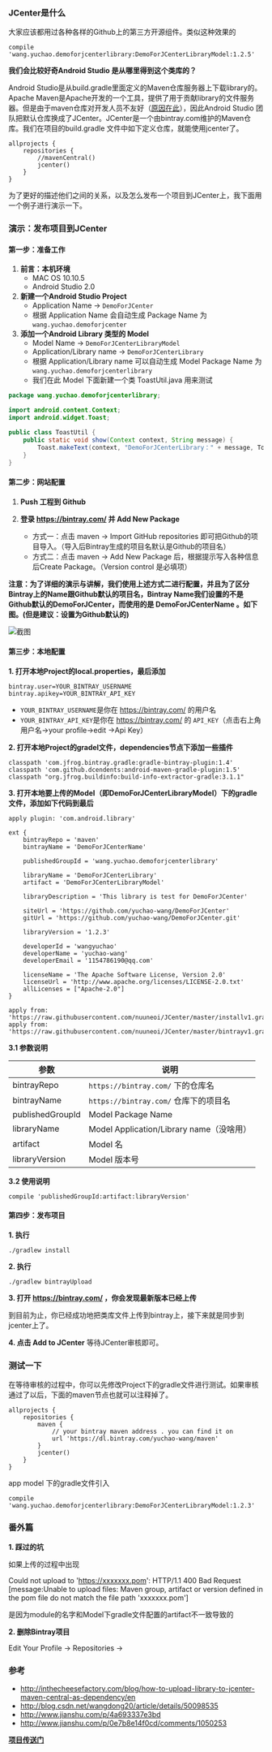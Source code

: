 ### JCenter是什么

大家应该都用过各种各样的Github上的第三方开源组件。类似这种效果的

```
compile 'wang.yuchao.demoforjcenterlibrary:DemoForJCenterLibraryModel:1.2.5'
```

**我们会比较好奇Android Studio 是从哪里得到这个类库的？**

Android Studio是从build.gradle里面定义的Maven仓库服务器上下载library的。Apache Maven是Apache开发的一个工具，提供了用于贡献library的文件服务器。但是由于maven仓库对开发人员不友好（[原因在此](http://www.devtf.cn/?p=760)），因此Android Studio 团队把默认仓库换成了JCenter。JCenter是一个由bintray.com维护的Maven仓库。我们在项目的build.gradle 文件中如下定义仓库，就能使用jcenter了。

```
allprojects {
    repositories {
        //mavenCentral()
        jcenter()
    }
}
```

为了更好的描述他们之间的关系，以及怎么发布一个项目到JCenter上，我下面用一个例子进行演示一下。

### 演示：发布项目到JCenter

#### 第一步：准备工作

1. **前言：本机环境**
	- MAC OS 10.10.5
	- Android Studio 2.0
2. **新建一个Android Studio Project** 
	- Application Name -> `DemoForJCenter`
	- 根据 Application Name 会自动生成 Package Name 为 `wang.yuchao.demoforjcenter`
3. **添加一个Android Library 类型的 Model**
	- Model Name -> `DemoForJCenterLibraryModel`
	- Application/Library name -> `DemoForJCenterLibrary`
	- 根据 Application/Library name 可以自动生成 Model Package Name 为 `wang.yuchao.demoforjcenterlibrary`
	- 我们在此 Model 下面新建一个类 ToastUtil.java 用来测试

```java
package wang.yuchao.demoforjcenterlibrary;

import android.content.Context;
import android.widget.Toast;

public class ToastUtil {
    public static void show(Context context, String message) {
        Toast.makeText(context, "DemoForJCenterLibrary：" + message, Toast.LENGTH_SHORT).show();
    }
}
```

#### 第二步：网站配置

1. **Push 工程到 Github**
2. **登录 https://bintray.com/ 并 Add New Package**

	+ 方式一：点击 maven -> Import GitHub repositories 即可把Github的项目导入。（导入后Bintray生成的项目名默认是Github的项目名）
	+ 方式二：点击 maven -> Add New Package 后，根据提示写入各种信息后Create Package。（Version control 是必填项）

**注意：为了详细的演示与讲解，我们使用上述方式二进行配置，并且为了区分Bintray上的Name跟Github默认的项目名，Bintray Name我们设置的不是Github默认的DemoForJCenter，而使用的是 DemoForJCenterName 。如下图。(但是建议：设置为Github默认的)**

![截图](https://wangyuchao.oss-cn-beijing.aliyuncs.com/blog/program/android-jcenter.jpg)

#### 第三步：本地配置

**1. 打开本地Project的local.properties，最后添加**

```
bintray.user=YOUR_BINTRAY_USERNAME
bintray.apikey=YOUR_BINTRAY_API_KEY
```

- `YOUR_BINTRAY_USERNAME`是你在 https://bintray.com/ 的用户名
- `YOUR_BINTRAY_API_KEY`是你在 https://bintray.com/ 的 `API_KEY`（点击右上角用户名->your profile->edit ->Api Key）

**2. 打开本地Project的gradel文件，dependencies节点下添加一些插件**

```
classpath 'com.jfrog.bintray.gradle:gradle-bintray-plugin:1.4'
classpath 'com.github.dcendents:android-maven-gradle-plugin:1.5'
classpath "org.jfrog.buildinfo:build-info-extractor-gradle:3.1.1"
```

**3. 打开本地要上传的Model（即DemoForJCenterLibraryModel）下的gradle文件，添加如下代码到最后**

```
apply plugin: 'com.android.library'

ext {
    bintrayRepo = 'maven'
    bintrayName = 'DemoForJCenterName'

    publishedGroupId = 'wang.yuchao.demoforjcenterlibrary'

    libraryName = 'DemoForJCenterLibrary'
    artifact = 'DemoForJCenterLibraryModel'

    libraryDescription = 'This library is test for DemoForJCenter'

    siteUrl = 'https://github.com/yuchao-wang/DemoForJCenter'
    gitUrl = 'https://github.com/yuchao-wang/DemoForJCenter.git'

    libraryVersion = '1.2.3'

    developerId = 'wangyuchao'
    developerName = 'yuchao-wang'
    developerEmail = '1154786190@qq.com'

    licenseName = 'The Apache Software License, Version 2.0'
    licenseUrl = 'http://www.apache.org/licenses/LICENSE-2.0.txt'
    allLicenses = ["Apache-2.0"]
}

apply from: 'https://raw.githubusercontent.com/nuuneoi/JCenter/master/installv1.gradle'
apply from: 'https://raw.githubusercontent.com/nuuneoi/JCenter/master/bintrayv1.gradle'
```

**3.1 参数说明**

|参数|说明|
|---|---|
|bintrayRepo|`https://bintray.com/` 下的仓库名|
|bintrayName|`https://bintray.com/` 仓库下的项目名|
|publishedGroupId|Model Package Name|
|libraryName|Model Application/Library name（没啥用）|
|artifact|Model 名|
|libraryVersion|Model 版本号|

**3.2 使用说明**

```
compile 'publishedGroupId:artifact:libraryVersion'
```

#### 第四步：发布项目

**1. 执行**

```
./gradlew install
```

**2. 执行**

```
./gradlew bintrayUpload
```

**3. 打开 https://bintray.com/ ，你会发现最新版本已经上传**

到目前为止，你已经成功地把类库文件上传到bintray上，接下来就是同步到jcenter上了。

**4. 点击 Add to JCenter** 等待JCenter审核即可。
### 测试一下

在等待审核的过程中，你可以先修改Project下的gradle文件进行测试。如果审核通过了以后，下面的maven节点也就可以注释掉了。

```
allprojects {
    repositories {
        maven {
            // your bintray maven address . you can find it on 
            url 'https://dl.bintray.com/yuchao-wang/maven'
        }
        jcenter()
    }
}
```

app model 下的gradle文件引入

```
compile 'wang.yuchao.demoforjcenterlibrary:DemoForJCenterLibraryModel:1.2.3'
```

### 番外篇

**1. 踩过的坑**

如果上传的过程中出现

Could not upload to 'https://xxxxxxx.pom': HTTP/1.1 400 Bad Request [message:Unable to upload files: Maven group, artifact or version defined in the pom file do not match the file path 'xxxxxxx.pom']

是因为module的名字和Model下gradle文件配置的artifact不一致导致的

**2. 删除Bintray项目**

Edit Your Profile -> Repositories -> 

### 参考

- http://inthecheesefactory.com/blog/how-to-upload-library-to-jcenter-maven-central-as-dependency/en
- http://blog.csdn.net/wangdong20/article/details/50098535
- http://www.jianshu.com/p/4a693337e3bd
- http://www.jianshu.com/p/0e7b8e14f0cd/comments/1050253

**[项目传送门](https://github.com/yuchao-wang/DemoForJCenter)**